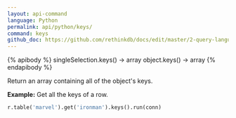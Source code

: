 ```yaml
---
layout: api-command 
language: Python
permalink: api/python/keys/
command: keys 
github_doc: https://github.com/rethinkdb/docs/edit/master/2-query-language/api/python/document-manipulation/keys.md
---
```


{% apibody %}
singleSelection.keys() &rarr; array
object.keys() &rarr; array
{% endapibody %}

Return an array containing all of the object's keys.

__Example:__ Get all the keys of a row.

```py
r.table('marvel').get('ironman').keys().run(conn)
```


